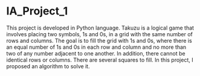 # IA_Project_1
This project is developed in Python language. Takuzu is a logical game that involves placing two symbols, 1s and 0s, in a grid with the same number of rows and columns. The goal is to fill the grid with 1s and 0s, where there is an equal number of 1s and 0s in each row and column and no more than two of any number adjacent to one another. In addition, there cannot be identical rows or columns. There are several squares to fill. In this project, I proposed an algorithm to solve it.
